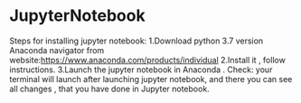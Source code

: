 # JupyterNotebook

Steps for installing jupyter notebook: 
  1.Download python 3.7 version Anaconda navigator from website:https://www.anaconda.com/products/individual 
  2.Install it , follow instructions. 
  3.Launch the jupyter notebook in Anaconda . 
  Check: your terminal will launch after launching jupyter notebook, and there you can see all changes , that you have done in Jupyter notebook.
